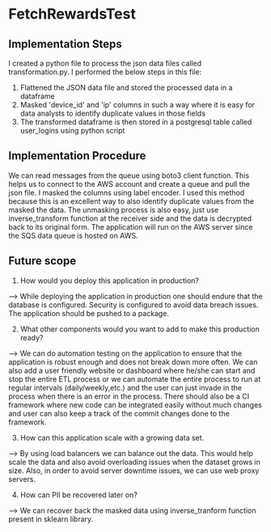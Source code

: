# FetchRewardsTest

## Implementation Steps
I created a python file to process the json data files called transformation.py. I performed the below steps in this file:
1) Flattened the JSON data file and stored the processed data in a dataframe
2) Masked 'device_id' and 'ip' columns in such a way where it is easy for data analysts to identify duplicate values in those fields
3) The transformed dataframe is then stored in a postgresql table called user_logins using python script

## Implementation Procedure
We can read messages from the queue using boto3 client function. This helps us to connect to the AWS account and create a queue and pull the json file. I masked the columns using label encoder. I used this method because this is an excellent way to also identify duplicate values from the masked the data. The unmasking process is also easy, just use inverse_transform function at the receiver side and the data is decrypted back to its original form. 
The application will run on the AWS server since the SQS data queue is hosted on AWS. 


## Future scope
1) How would you deploy this application in production?

--> While deploying the application in production one should endure that the database is configured. Security is configured to avoid data breach issues. The application should be pushed to a package.

2) What other components would you want to add to make this production ready?

--> We can do automation testing on the application to ensure that the application is robust enough and does not break down more often. We can also add a user friendly website or dashboard where he/she can start and stop the entire ETL process or we can automate the entire process to run at regular intervals (daily/weekly,etc.) and the user can just invade in the process when there is an error in the process. 
There should also be a CI framework where new code can be integrated easily without much changes and user can also keep a track of the commit changes done to the framework. 

3) How can this application scale with a growing data set.

--> By using load balancers we can balance out the data. This would help scale the data and also avoid overloading issues when the dataset grows in size. Also, in order to avoid server downtime issues, we can use web proxy servers.

4) How can PII be recovered later on?

--> We can recover back the masked data using inverse_tranform function present in sklearn library.

